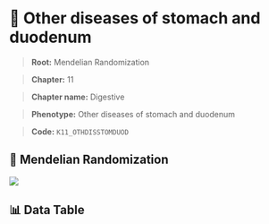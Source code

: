 # 🧪 Other diseases of stomach and duodenum

> **Root:** Mendelian Randomization

> **Chapter:** 11  

> **Chapter name:** Digestive

> **Phenotype:** Other diseases of stomach and duodenum  

> **Code:** `K11_OTHDISSTOMDUOD`

## 🧬 Mendelian Randomization  

<img src="/MR/Figures/Forward/K11_OTHDISSTOMDUOD.png"/>

## 📊 Data Table

<CsvTableMRF src="/public/MR/Data/Forward/K11_OTHDISSTOMDUOD.csv"/>
